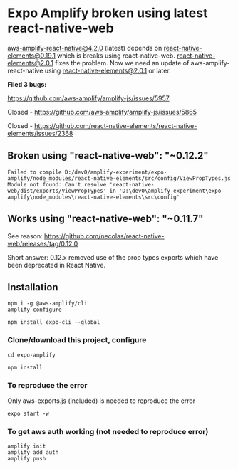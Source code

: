 # Expo Amplify broken using latest react-native-web

aws-amplify-react-native@4.2.0 (latest) depends on react-native-elements@0.19.1 which is breaks using react-native-web.  react-native-elements@2.0.1 fixes the problem.  Now we need an update of aws-amplify-react-native using react-native-elements@2.0.1 or later.

**Filed 3 bugs:**

<https://github.com/aws-amplify/amplify-js/issues/5957>

Closed - <https://github.com/aws-amplify/amplify-js/issues/5865>

Closed - <https://github.com/react-native-elements/react-native-elements/issues/2368>

## Broken using "react-native-web": "~0.12.2"

`Failed to compile
D:/dev0/amplify-experiment/expo-amplify/node_modules/react-native-elements/src/config/ViewPropTypes.js
Module not found: Can't resolve 'react-native-web/dist/exports/ViewPropTypes' in 'D:\dev0\amplify-experiment\expo-amplify\node_modules\react-native-elements\src\config'`

## Works using "react-native-web": "~0.11.7"

See reason: <https://github.com/necolas/react-native-web/releases/tag/0.12.0>

Short answer: 0.12.x removed use of the prop types exports which have been deprecated in React Native.

## Installation

```
npm i -g @aws-amplify/cli
amplify configure

npm install expo-cli --global

```

### Clone/download this project, configure

```
cd expo-amplify

npm install

```

### To reproduce the error

Only aws-exports.js (included) is needed to reproduce the error

```
expo start -w

```

### To get aws auth working (not needed to reproduce error)

```
amplify init
amplify add auth
amplify push
```
